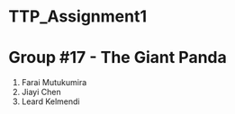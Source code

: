# TTP_Assignment1

<h1>Group #17 - The Giant Panda</h1>
<ol>
  <li>Farai Mutukumira</li>
  <li>Jiayi Chen</li>
  <li>Leard Kelmendi</li>
</ol>
